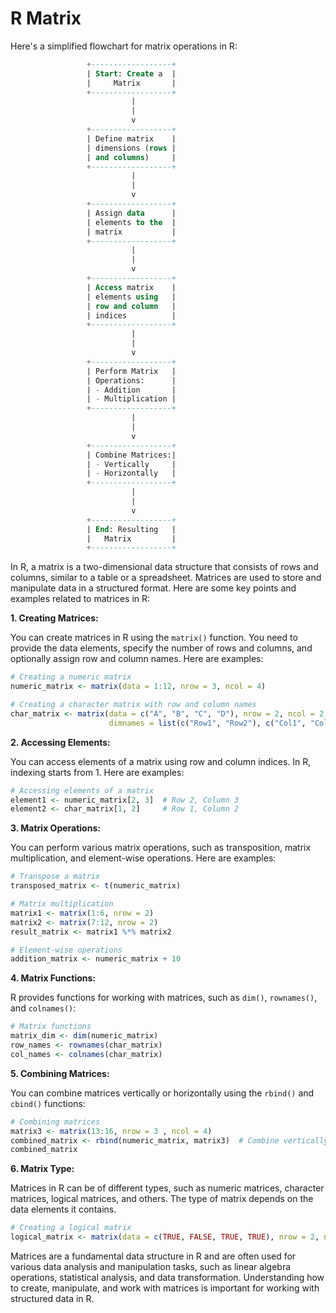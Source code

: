 # R Matrix

Here's a simplified flowchart for matrix operations in R:

```sql
                 +------------------+
                 | Start: Create a  |
                 |     Matrix       |
                 +------------------+
                           |
                           |
                           v
                 +------------------+
                 | Define matrix    |
                 | dimensions (rows |
                 | and columns)     |
                 +------------------+
                           |
                           |
                           v
                 +------------------+
                 | Assign data      |
                 | elements to the  |
                 | matrix           |
                 +------------------+
                           |
                           |
                           v
                 +------------------+
                 | Access matrix    |
                 | elements using   |
                 | row and column   |
                 | indices          |
                 +------------------+
                           |
                           |
                           v
                 +------------------+
                 | Perform Matrix   |
                 | Operations:      |
                 | - Addition       |
                 | - Multiplication |
                 +------------------+
                           |
                           |
                           v
                 +------------------+
                 | Combine Matrices:|
                 | - Vertically     |
                 | - Horizontally   |
                 +------------------+
                           |
                           |
                           v
                 +------------------+
                 | End: Resulting   |
                 |   Matrix         |
                 +------------------+
```

In R, a matrix is a two-dimensional data structure that consists of rows and columns, similar to a table or a spreadsheet. Matrices are used to store and manipulate data in a structured format. Here are some key points and examples related to matrices in R:

**1. Creating Matrices:**

You can create matrices in R using the `matrix()` function. You need to provide the data elements, specify the number of rows and columns, and optionally assign row and column names. Here are examples:

```r
# Creating a numeric matrix
numeric_matrix <- matrix(data = 1:12, nrow = 3, ncol = 4)

# Creating a character matrix with row and column names
char_matrix <- matrix(data = c("A", "B", "C", "D"), nrow = 2, ncol = 2,
                      dimnames = list(c("Row1", "Row2"), c("Col1", "Col2")))
```

**2. Accessing Elements:**

You can access elements of a matrix using row and column indices. In R, indexing starts from 1. Here are examples:

```R
# Accessing elements of a matrix
element1 <- numeric_matrix[2, 3]  # Row 2, Column 3
element2 <- char_matrix[1, 2]     # Row 1, Column 2
```

**3. Matrix Operations:**

You can perform various matrix operations, such as transposition, matrix multiplication, and element-wise operations. Here are examples:

```R
# Transpose a matrix
transposed_matrix <- t(numeric_matrix)

# Matrix multiplication
matrix1 <- matrix(1:6, nrow = 2)
matrix2 <- matrix(7:12, nrow = 2)
result_matrix <- matrix1 %*% matrix2

# Element-wise operations
addition_matrix <- numeric_matrix + 10
```

**4. Matrix Functions:**

R provides functions for working with matrices, such as `dim()`, `rownames()`, and `colnames()`:

```R
# Matrix functions
matrix_dim <- dim(numeric_matrix)
row_names <- rownames(char_matrix)
col_names <- colnames(char_matrix)
```

**5. Combining Matrices:**

You can combine matrices vertically or horizontally using the `rbind()` and `cbind()` functions:

```R
# Combining matrices
matrix3 <- matrix(13:16, nrow = 3 , ncol = 4)
combined_matrix <- rbind(numeric_matrix, matrix3)  # Combine vertically
combined_matrix
```

**6. Matrix Type:**

Matrices in R can be of different types, such as numeric matrices, character matrices, logical matrices, and others. The type of matrix depends on the data elements it contains.

```R
# Creating a logical matrix
logical_matrix <- matrix(data = c(TRUE, FALSE, TRUE, TRUE), nrow = 2, ncol = 2)
```

Matrices are a fundamental data structure in R and are often used for various data analysis and manipulation tasks, such as linear algebra operations, statistical analysis, and data transformation. Understanding how to create, manipulate, and work with matrices is important for working with structured data in R.

```
